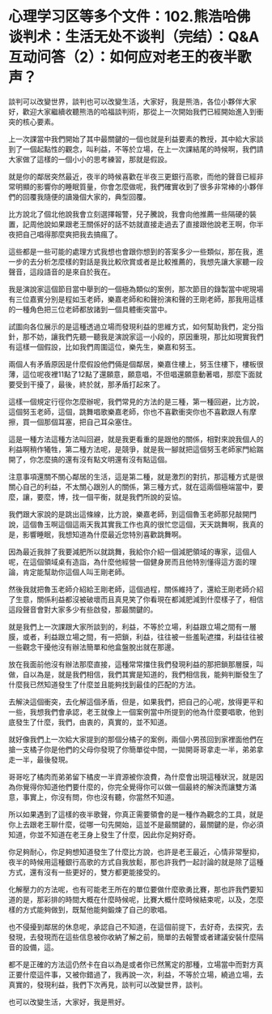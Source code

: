 # 心理学习区等多个文件：102.熊浩哈佛谈判术：生活无处不谈判（完结）：Q&A互动问答（2）：如何应对老王的夜半歌声？

談判可以改變世界，談判也可以改變生活，大家好，我是熊浩，各位小夥伴大家好，歡迎大家繼續收聽熊浩的哈福談判術，那從上一次開始我們已經開始進入到衝突的核心要素。

上一次課當中我們開始了其中最關鍵的一個也就是利益要素的教授，其中給大家談到了一個起點性的觀念，叫利益，不等於立場，在上一次課結尾的時候啊，我們請大家做了這樣的一個小小的思考練習，那就是假設。

就是你的鄰居突然最近，夜半的時候喜歡在半夜三更銀行高歌，而他的聲音已經非常明顯的影響你的睡眠質量，你會怎麼做呢，我們確實收到了很多非常棒的小夥伴們的回覆我隨便的讀幾個大家的，典型回覆。

比方說北了個北他說我會立刻選擇報警，兒子騰說，我會向他推薦一些隔硬的裝置，記周他說如果跟老王關係好的話不妨就直接走過去了直接跟他說老王啊，你半夜把自己唱得那麼爽把我去搞瘋了。

這些都是一些可能的處理方式我想也會跟你想到的答案多少一些類似，那在我，進一步的去分析怎麼樣的對話是我比較欣賞或者是比較推薦的，我想先讓大家聽一段聲音，這段語音的是來自於我在。

我是演說家這個節目當中舉到的一個極為類似的案例，那次節目的錄製當中呢現場有三位嘉賓分別是程如玉老師，樂嘉老師和和聲扮演和聲的王剛老師，那我用這樣的一種角色把三位老師都放諸到一個具體衝突當中。

試圖向各位展示的是這種透過立場而發現利益的思維方式，如何幫助我們，定分指針，那不妨，讓我們先聽一聽我是演說家這一小段的，原因重現，那比如現實我們有這樣一個假設，比如我們周圍這位，樂先生，樂嘉和努玉。

兩個人有矛盾原因是什麼假設他們倆是個鄰居，樂嘉住樓上，努玉住樓下，樓板很薄，這位呢夜裡11點了12點了還願意，願意唱，不但唱還願意動著唱，那麼下面就要受到干擾了，最後，終於就，那矛盾打起來了。

這樣一個規定行徑你怎麼辦呢，我們常見的方法的是三種，第一種回避，比方說，這個努玉老師，這個，跳舞唱歌樂嘉老師，你也不喜歡衝突你也不喜歡跟人有摩擦，買一個那個耳塞，把自己耳朵塞住。

這是一種方法這種方法叫回避，就是我更看重的是跟他的關係，相對來說我個人的利益啊稍作犧牲，第二種方法呢，是競爭，就是我一腳就把這個努玉老師家門給踹開了，你怎麼搞的還有沒有點文明還有沒有點這個。

注意事項還關不關心鄰居的生活，這是第二種，就是激烈的對抗，那這種方式是很關心自己的利益，不太關心跟別人的關係，第三種方式，就在這兩個極端當中，要麼，讓，要麼，博，找一個平衡，就是我們所說的妥協。

我們跟大家說的是跳出這條線，比方說，樂嘉老師，到這個魯玉老師那兒敲開門說，這個魯玉啊這個這兩天我其實我工作也真的很忙您這個，天天跳舞啊，我真的是，影響睡眠，我想知道為什麼最近您特別喜歡跳舞啊。

因為最近我胖了我要減肥所以就跳舞，我給你介紹一個減肥領域的專家，這個人呢，在這個領域桌有造詣，為什麼他經營一個健身房而且他特別懂得這方面的理論，肯定能幫助你這個人叫王剛老師。

然後我就把魯玉老師介紹給王剛老師，這個過程，關係維持了，還給王剛老師介紹了生意，關係利益都沒被破壞而且真見笑了你看現在都減肥減到什麼樣子了，相信這段聲音會對大家多少有些啟發，那最關鍵的。

就是我們上一次課跟大家所談到的，利益，不等於立場，利益跟立場之間有一層膜，或者，利益跟立場之間，有一把鎖，利益，往往被一些羞恥遮擋，利益往往被一些觀念干擾他沒有辦法簡單和他盒盤脫出就在那邊。

放在我面前他沒有辦法那麼直接，這種常常擋住我們發現利益的那把鎖那層膜，叫做，自以為是，就是我們相信，我們其實是知道的，我們相信我，能夠判斷發生了什麼我已然知道發生了什麼並且能夠找到最佳的匹配的方法。

去解決這個衝突，去化解這個矛盾，但是，如果我們，把自己的心呢，放得更平和一些，我想我們會承認，老王就像上一個案例當中所提到的他為什麼要唱歌，他到底發生了什麼，我們，由衷的，真實的，並不知道。

就好像我們上一次給大家提到的那個分橘子的案例，兩個小男孩回到家裡面他們在搶一支橘子你是他們的父母你發現了你簡單從中間，一拋開哥哥拿走一半，弟弟拿走一半，最後發現。

哥哥吃了橘肉而弟弟留下橘皮一半資源被你浪費，為什麼會出現這種狀況，就是因為你覺得你知道他們要什麼的，你完全覺得你可以做一個最終的解決而讓雙方滿意，事實上，你沒有問，你也沒有聽，你當然不知道。

所以如果遇到了這樣的夜半歌聲，你真正需要領會的是一種作為觀念的工具，就是你上去跟老王聊什麼，從哪一句先開始，這並不是最關鍵的，最關鍵的是，你必須知道，你並不知道在老王身上發生了什麼，因此你足夠好奇。

你足夠耐心，你足夠想知道發生了什麼比方說，也許是老王最近，心情非常壓抑，夜半的時候用這種銀行高歌的方式自我放鬆，那也許我們一起討論的就是除了這種方式，還有沒有一些更好的，雙方都更能接受的。

化解壓力的方法呢，也有可能老王所在的單位要做什麼歌勇比賽，那也許我們要知道的是，那彩排的時間大概在什麼時候呢，比賽大概什麼時候結束呢，以及，怎麼樣的方式能夠做到，既幫他能夠鍛煉了自己的歌唱。

也不侵擾到鄰居的休息呢，承認自己不知道，在這個前提下，去好奇，去探究，去發現，去發現而在這些信息被你收納了解之前，簡單的去報警或者建議安裝什麼隔音的設備，這。

都不是正確的方法這仍然卡在自以為是或者你已然篤定的那種，立場當中而對方真正要什麼這件事，又被你錯過了，我再說一次，利益，不等於立場，繞過立場，去真實的，發現利益，我們下次再見，談判可以改變世界，談判。

也可以改變生活，大家好，我是熊好。